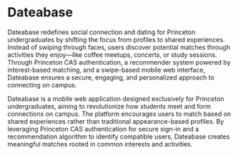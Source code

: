 # Dateabase

Dateabase redefines social connection and dating for Princeton undergraduates by shifting the focus from profiles to shared experiences. Instead of swiping through faces, users discover potential matches through activities they enjoy—like coffee meetups, concerts, or study sessions. Through Princeton CAS authentication, a recommender system powered by interest-based matching, and a swipe-based mobile web interface, Dateabase ensures a secure, engaging, and personalized approach to connecting on campus.

Dateabase is a mobile web application designed exclusively for Princeton undergraduates, aiming to revolutionize how students meet and form connections on campus. The platform encourages users to match based on shared experiences rather than traditional appearance-based profiles. By leveraging Princeton CAS authentication for secure sign-in and a recommendation algorithm to identify compatible users, Dateabase creates meaningful matches rooted in common interests and activities.
